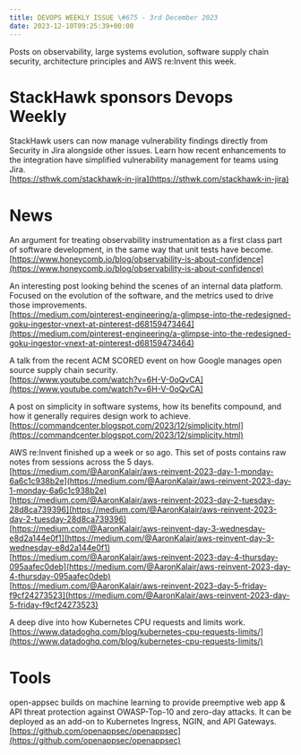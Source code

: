 ```yaml
---
title: DEVOPS WEEKLY ISSUE \#675 - 3rd December 2023 
date: 2023-12-10T09:25:39+00:00
---
```


Posts on observability, large systems evolution, software supply chain security, architecture principles and AWS re:Invent this week.


StackHawk sponsors Devops Weekly
============================

StackHawk users can now manage vulnerability findings directly from Security in Jira alongside other issues. Learn how recent enhancements to the integration have simplified vulnerability management for teams using Jira.
<br>[https://sthwk.com/stackhawk-in-jira](https://sthwk.com/stackhawk-in-jira)


News
====

An argument for treating observability instrumentation as a first class part of software development, in the same way that unit tests have become.
<br>[https://www.honeycomb.io/blog/observability-is-about-confidence](https://www.honeycomb.io/blog/observability-is-about-confidence)


An interesting post looking behind the scenes of an internal data platform. Focused on the evolution of the software, and the metrics used to drive those improvements.
<br>[https://medium.com/pinterest-engineering/a-glimpse-into-the-redesigned-goku-ingestor-vnext-at-pinterest-d68159473464](https://medium.com/pinterest-engineering/a-glimpse-into-the-redesigned-goku-ingestor-vnext-at-pinterest-d68159473464)


A talk from the recent ACM SCORED event on how Google manages open source supply chain security.
<br>[https://www.youtube.com/watch?v=6H-V-0oQvCA](https://www.youtube.com/watch?v=6H-V-0oQvCA)


A post on simplicity in software systems, how its benefits compound, and how it generally requires design work to achieve.
<br>[https://commandcenter.blogspot.com/2023/12/simplicity.html](https://commandcenter.blogspot.com/2023/12/simplicity.html)


AWS re:Invent finished up a week or so ago. This set of posts contains raw notes from sessions across the 5 days.
<br>[https://medium.com/@AaronKalair/aws-reinvent-2023-day-1-monday-6a6c1c938b2e](https://medium.com/@AaronKalair/aws-reinvent-2023-day-1-monday-6a6c1c938b2e)
<br>[https://medium.com/@AaronKalair/aws-reinvent-2023-day-2-tuesday-28d8ca739396](https://medium.com/@AaronKalair/aws-reinvent-2023-day-2-tuesday-28d8ca739396)
<br>[https://medium.com/@AaronKalair/aws-reinvent-day-3-wednesday-e8d2a144e0f1](https://medium.com/@AaronKalair/aws-reinvent-day-3-wednesday-e8d2a144e0f1)
<br>[https://medium.com/@AaronKalair/aws-reinvent-2023-day-4-thursday-095aafec0deb](https://medium.com/@AaronKalair/aws-reinvent-2023-day-4-thursday-095aafec0deb)
<br>[https://medium.com/@AaronKalair/aws-reinvent-2023-day-5-friday-f9cf24273523](https://medium.com/@AaronKalair/aws-reinvent-2023-day-5-friday-f9cf24273523)


A deep dive into how Kubernetes CPU requests and limits work.
<br>[https://www.datadoghq.com/blog/kubernetes-cpu-requests-limits/](https://www.datadoghq.com/blog/kubernetes-cpu-requests-limits/)


Tools
=====

open-appsec builds on machine learning to provide preemptive web app & API threat protection against OWASP-Top-10 and zero-day attacks. It can be deployed as an add-on to Kubernetes Ingress, NGIN, and API Gateways.
<br>[https://github.com/openappsec/openappsec](https://github.com/openappsec/openappsec)




